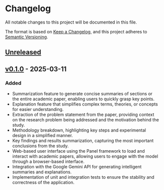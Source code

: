 # Changelog

All notable changes to this project will be documented in this file.

The format is based on [Keep a Changelog](https://keepachangelog.com/en/1.1.0/),
and this project adheres to [Semantic Versioning](https://semver.org/spec/v2.0.0.html).

## [Unreleased](https://github.com/hoverslam/paper-pal/compare/v0.1.0...HEAD)

## [v0.1.0](https://github.com/hoverslam/paper-pal/releases/tag/v0.1.0) - 2025-03-11

### Added

- Summarization feature to generate concise summaries of sections or the entire academic paper, enabling users to quickly grasp key points.
- Explanation feature that simplifies complex terms, theories, or concepts for easier understanding.
- Extraction of the problem statement from the paper, providing context on the research problem being addressed and the motivation behind the study.
- Methodology breakdown, highlighting key steps and experimental design in a simplified manner.
- Key findings and results summarization, capturing the most important conclusions from the study.
- Web-based user interface using the Panel framework to load and interact with academic papers, allowing users to engage with the model through a browser-based interface.
- Integration with the Google Gemini API for generating intelligent summaries and explanations.
- Implementation of unit and integration tests to ensure the stability and correctness of the application.
